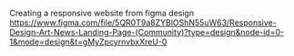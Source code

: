 Creating a responsive website from figma design https://www.figma.com/file/5QR0T9a8ZYBlOShN55uW63/Responsive-Design-Art-News-Landing-Page-(Community)?type=design&node-id=0-1&mode=design&t=gMyZpcyrnvbxXreU-0
